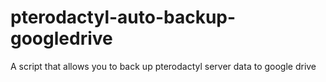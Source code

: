 # pterodactyl-auto-backup-googledrive
A script that allows you to back up pterodactyl server data to google drive
